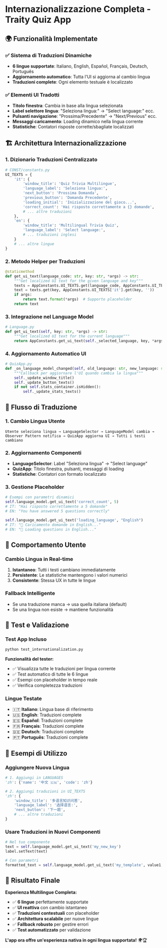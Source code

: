 # Internazionalizzazione Completa - Traity Quiz App

## 🌍 Funzionalità Implementate

### ✅ **Sistema di Traduzioni Dinamiche**
- **6 lingue supportate**: Italiano, English, Español, Français, Deutsch, Português
- **Aggiornamento automatico**: Tutta l'UI si aggiorna al cambio lingua
- **Traduzioni complete**: Ogni elemento testuale è localizzato

### ✅ **Elementi UI Tradotti**
- **Titolo finestra**: Cambia in base alla lingua selezionata
- **Label selettore lingua**: "Seleziona lingua:" → "Select language:" ecc.
- **Pulsanti navigazione**: "Prossima/Precedente" → "Next/Previous" ecc.
- **Messaggi caricamento**: Loading dinamico nella lingua corrente
- **Statistiche**: Contatori risposte corrette/sbagliate localizzati

## 🏗️ **Architettura Internazionalizzazione**

### **1. Dizionario Traduzioni Centralizzato**
```python
# CONST/constants.py
UI_TEXTS = {
    'it': {
        'window_title': 'Quiz Trivia Multilingue',
        'language_label': 'Seleziona lingua:',
        'next_button': 'Prossima Domanda',
        'previous_button': 'Domanda Precedente',
        'loading_initial': 'Inizializzazione del gioco...',
        'correct_count': 'Hai risposto correttamente a {} domande',
        # ... altre traduzioni
    },
    'en': {
        'window_title': 'Multilingual Trivia Quiz',
        'language_label': 'Select language:',
        # ... traduzioni inglesi
    }
    # ... altre lingue
}
```

### **2. Metodo Helper per Traduzioni**
```python
@staticmethod
def get_ui_text(language_code: str, key: str, *args) -> str:
    """Get localized UI text for the given language and key"""
    texts = AppConstants.UI_TEXTS.get(language_code, AppConstants.UI_TEXTS['it'])
    text = texts.get(key, AppConstants.UI_TEXTS['it'].get(key, ''))
    if args:
        return text.format(*args)  # Supporto placeholder
    return text
```

### **3. Integrazione nel Language Model**
```python
# Language.py
def get_ui_text(self, key: str, *args) -> str:
    """Get localized UI text for the current language"""
    return AppConstants.get_ui_text(self._selected_language, key, *args)
```

### **4. Aggiornamento Automatico UI**
```python
# QuizApp.py
def _on_language_model_changed(self, old_language: str, new_language: str):
    """Callback per aggiornare l'UI quando cambia la lingua"""
    self._update_window_title()
    self._update_button_texts()
    if not self.stats_container.isHidden():
        self._update_stats_texts()
```

## 🔄 **Flusso di Traduzione**

### **1. Cambio Lingua Utente**
```
Utente seleziona lingua → LanguageSelector → LanguageModel cambia → 
Observer Pattern notifica → QuizApp aggiorna UI → Tutti i testi cambiano
```

### **2. Aggiornamento Componenti**
- **LanguageSelector**: Label "Seleziona lingua" → "Select language"
- **QuizApp**: Titolo finestra, pulsanti, messaggi di loading
- **Statistiche**: Contatori con formato localizzato

### **3. Gestione Placeholder**
```python
# Esempi con parametri dinamici
self.language_model.get_ui_text('correct_count', 5)
# IT: "Hai risposto correttamente a 5 domande"  
# EN: "You have answered 5 questions correctly"

self.language_model.get_ui_text('loading_language', "English")
# IT: "🔄 Caricamento domande in English..."
# EN: "🔄 Loading questions in English..."
```

## 📱 **Comportamento Utente**

### **Cambio Lingua in Real-time**
1. **Istantaneo**: Tutti i testi cambiano immediatamente
2. **Persistente**: Le statistiche mantengono i valori numerici
3. **Consistente**: Stessa UX in tutte le lingue

### **Fallback Intelligente**
- Se una traduzione manca → usa quella italiana (default)
- Se una lingua non esiste → mantiene funzionalità

## 🧪 **Test e Validazione**

### **Test App Incluso**
```bash
python test_internationalization.py
```

**Funzionalità del tester:**
- ✅ Visualizza tutte le traduzioni per lingua corrente
- ✅ Test automatico di tutte le 6 lingue
- ✅ Esempi con placeholder in tempo reale
- ✅ Verifica completezza traduzioni

### **Lingue Testate**
- 🇮🇹 **Italiano**: Lingua base di riferimento
- 🇺🇸 **English**: Traduzioni complete
- 🇪🇸 **Español**: Traduzioni complete  
- 🇫🇷 **Français**: Traduzioni complete
- 🇩🇪 **Deutsch**: Traduzioni complete
- 🇵🇹 **Português**: Traduzioni complete

## 🚀 **Esempi di Utilizzo**

### **Aggiungere Nuova Lingua**
```python
# 1. Aggiungi in LANGUAGES
'zh': {'name': '中文 🇨🇳', 'code': 'zh'}

# 2. Aggiungi traduzioni in UI_TEXTS
'zh': {
    'window_title': '多语言知识问答',
    'language_label': '选择语言:',
    'next_button': '下一题',
    # ... altre traduzioni
}
```

### **Usare Traduzioni in Nuovi Componenti**
```python
# Nel tuo componente
text = self.language_model.get_ui_text('my_new_key')
label.setText(text)

# Con parametri
formatted_text = self.language_model.get_ui_text('my_template', value1, value2)
```

## 🎯 **Risultato Finale**

**Esperienza Multilingue Completa:**
- ✅ **6 lingue** perfettamente supportate
- ✅ **UI reattiva** con cambio istantaneo
- ✅ **Traduzioni contestuali** con placeholder
- ✅ **Architettura scalabile** per nuove lingue
- ✅ **Fallback robusto** per gestire errori
- ✅ **Test automatizzato** per validazione

**L'app ora offre un'esperienza nativa in ogni lingua supportata!** 🌍🏆
